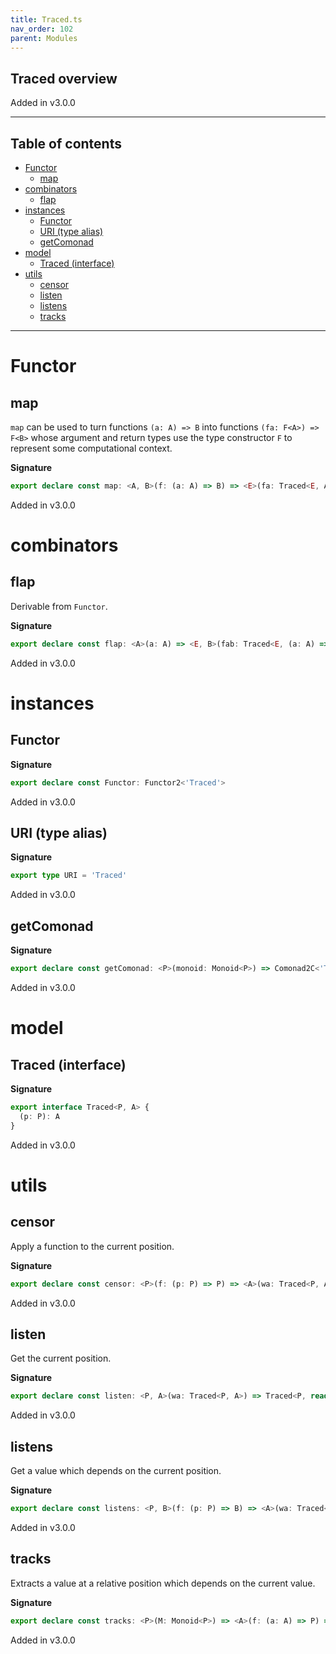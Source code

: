 ```yaml
---
title: Traced.ts
nav_order: 102
parent: Modules
---
```


## Traced overview

Added in v3.0.0

---

<h2 class="text-delta">Table of contents</h2>

- [Functor](#functor)
  - [map](#map)
- [combinators](#combinators)
  - [flap](#flap)
- [instances](#instances)
  - [Functor](#functor-1)
  - [URI (type alias)](#uri-type-alias)
  - [getComonad](#getcomonad)
- [model](#model)
  - [Traced (interface)](#traced-interface)
- [utils](#utils)
  - [censor](#censor)
  - [listen](#listen)
  - [listens](#listens)
  - [tracks](#tracks)

---

# Functor

## map

`map` can be used to turn functions `(a: A) => B` into functions `(fa: F<A>) => F<B>` whose argument and return types
use the type constructor `F` to represent some computational context.

**Signature**

```ts
export declare const map: <A, B>(f: (a: A) => B) => <E>(fa: Traced<E, A>) => Traced<E, B>
```

Added in v3.0.0

# combinators

## flap

Derivable from `Functor`.

**Signature**

```ts
export declare const flap: <A>(a: A) => <E, B>(fab: Traced<E, (a: A) => B>) => Traced<E, B>
```

Added in v3.0.0

# instances

## Functor

**Signature**

```ts
export declare const Functor: Functor2<'Traced'>
```

Added in v3.0.0

## URI (type alias)

**Signature**

```ts
export type URI = 'Traced'
```

Added in v3.0.0

## getComonad

**Signature**

```ts
export declare const getComonad: <P>(monoid: Monoid<P>) => Comonad2C<'Traced', P>
```

Added in v3.0.0

# model

## Traced (interface)

**Signature**

```ts
export interface Traced<P, A> {
  (p: P): A
}
```

Added in v3.0.0

# utils

## censor

Apply a function to the current position.

**Signature**

```ts
export declare const censor: <P>(f: (p: P) => P) => <A>(wa: Traced<P, A>) => Traced<P, A>
```

Added in v3.0.0

## listen

Get the current position.

**Signature**

```ts
export declare const listen: <P, A>(wa: Traced<P, A>) => Traced<P, readonly [A, P]>
```

Added in v3.0.0

## listens

Get a value which depends on the current position.

**Signature**

```ts
export declare const listens: <P, B>(f: (p: P) => B) => <A>(wa: Traced<P, A>) => Traced<P, readonly [A, B]>
```

Added in v3.0.0

## tracks

Extracts a value at a relative position which depends on the current value.

**Signature**

```ts
export declare const tracks: <P>(M: Monoid<P>) => <A>(f: (a: A) => P) => (wa: Traced<P, A>) => A
```

Added in v3.0.0
